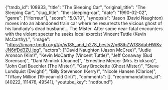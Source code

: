 {"tmdb_id": 108933, "title": "The Sleeping Car", "original_title": "The Sleeping Car", "slug_title": "the-sleeping-car", "date": "1990-02-02", "genre": ["Horreur"], "score": "5.0/10", "synopsis": "Jason (David Naughton) moves into an abandoned train car where he resurrects the vicious ghost of his landlady's dead husband... The Mister. After some near-fatal encounters with the violent specter he seeks local exorcist Vincent Tuttle (Kevin McCarthy).", "image": "https://image.tmdb.org/t/p/w185_and_h278_bestv2/g68lbZWfS8dubHWKvJN6tfDd3ZU.jpg", "actors": ["David Naughton (Jason McCree)", "Judie Aronson (Kim)", "Kevin McCarthy (Vincent Tuttle)", "Jeff Conaway (Bud Sorenson)", "Dani Minnick (Joanne)", "Ernestine Mercer (Mrs. Erickson)", "John Carl Buechler (The Mister)", "Gary Brockette (Ghost Mister)", "Steve Lundquist (Dwight)", "Billy Stevenson (Kerry)", "Nicole Hansen (Clarice)", "Tiffany Million (19-year-old Girl)"], "comments": [], "recommandations_id": [40222, 111476, 49541], "youtube_key": "notfound"}